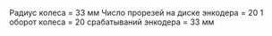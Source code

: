 Радиус колеса = 33 мм
Число прорезей на диске энкодера = 20
1 оборот колеса = 20 срабатываний  энкодера = 33 мм
